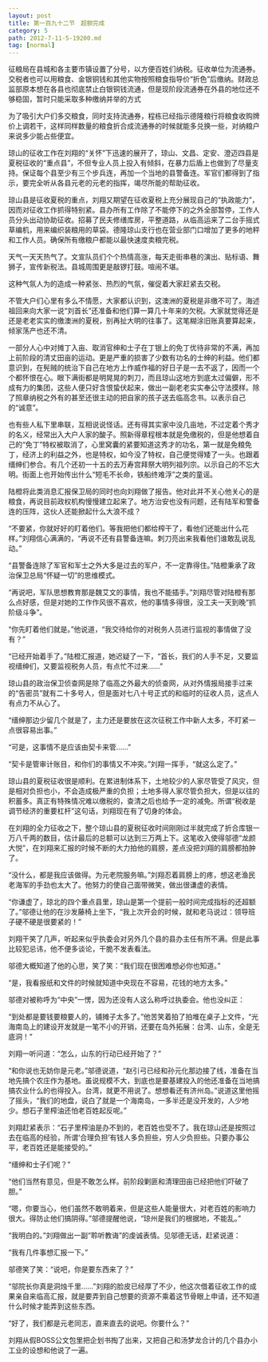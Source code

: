 ```yaml
---
layout: post
title: 第一百九十二节　超额完成
category: 5
path: 2012-7-11-5-19200.md
tag: [normal]
---
```


征粮局在县城和各主要市镇设置了分号，以方便百姓们纳税。征收单位为流通券。交税者也可以用粮食、金银铜钱和其他实物按照粮食指导价“折色”后缴纳。财政总监部原本想在各县也彻底禁止白银铜钱流通，但是现阶段流通券在外县的地位还不够稳固，暂时只能采取多种缴纳并举的方式

为了吸引大户们多交粮食，同时支持流通券，程栋已经指示德隆粮行将粮食收购牌价上调若干，这样同样数量的粮食折合成流通券的时候就能多兑换一些，对纳粮户来说多少能占些便宜。

琼山的征收工作在刘翔的“关怀”下迅速的展开了，琼山、文昌、定安、澄迈四县是夏税征收的“重点县”，不但专业人员上投入有倾斜，在暴力后盾上也做到了尽量支持。保证每个县至少有三个步兵连，再加一个当地的县警备连。军官们都得到了指示，要完全听从各县元老的元老的指挥，竭尽所能的帮助征收。

琼山县是征收夏税的重点，刘翔又期望在征收夏税上充分展现自己的“执政能力”，因而对征收工作抓得特别紧。县办所有工作除了不能停下的之外全部暂停，工作人员分头出动协助征收。招募了民夫修缮库房，平整道路，从临高运来了二台手摇式草编机，用来编织装粮用的草袋。德隆琼山支行也在营业部门口增加了更多的地秤和工作人员。确保所有缴粮户都能以最快速度卖粮完税。

天气一天天热气了。文宣队员们个个热情高涨，每天走街串巷的演出、贴标语、舞狮子，宣传新税法。县城周围更是敲锣打鼓。喧闹不堪。

这种气氛人为的造成一种紧张、热烈的气氛，催促着大家赶紧去交税。

不管大户们心里有多么不情愿，大家都认识到，这澳洲的夏税是非缴不可了。海述祖回来向大家一说“刘首长”还准备和他们算一算几十年来的欠税。大家就觉得还是还是老老实实的缴澳洲的夏税，别再扯大明的往事了。这笔糊涂旧账真要算起来，倾家荡产也还不清。

一部分人心中对摊丁入亩、取消官绅和士子在丁银上的免丁优待非常的不满，再加上前阶段的清丈田亩的运动。更是严重的损害了少数有功名的士绅的利益。他们都意识到，在髡贼的统治下自己在地方上作威作福的好日子是一去不返了，因而一个个都怀恨在心。眼下满街都是明晃晃的刺刀，而且琼山这地方到底太过偏僻，形不成有力的集团，这些人便只好含恨蛰伏起来，做出一副老老实实奉公守法摸样。除了照章纳税之外有的甚至还很主动的把自家的孩子送去临高念书。以表示自己的“诚意”。

也有些人私下里串联，互相说说怪话。还有得其实家中没几亩地，不过定着个秀才的名义，经常出入大户人家的酸子。照新得章程根本就是免缴税的，但是他想着自己的“免丁”特权被取消了，心里窝囊的紧要知道这秀才的功名，第一就是免粮免丁，经济上的利益之外，也是特权，如今没了特权，自己便觉得矮了一头。也跟着缙绅们参合。有几个还初一十五的去万寿宫拜祭大明列祖列宗。以示自己的不忘大明。街面上也开始传出什么“短毛不长命，铁船终难浮”之类的童谣。

陆橙将此类消息汇报保卫局的同时也向刘翔做了报告。他对此并不关心他关心的是粮食，再说目前政权机构慢慢建立起来了。地方治安也没有问题，还有陆军和警备连的压阵，这伙人还能掀起什么大浪不成？

“不要紧，你就好好的盯着他们。等我把他们都给榨干了，看他们还能出什么花样。”刘翔信心满满的，“再说不还有县警备连嘛。刺刀亮出来我看他们谁敢乱说乱动。”

“县警备连除了军官和军士之外大多是过去的军户，不一定靠得住。”陆橙秉承了政治保卫总局“怀疑一切”的思维模式。

“再说吧，军队思想教育那是魏艾文的事情，我也不能插手。”刘翔尽管对陆橙有那么点好感，但是对她的工作作风很不喜欢，他的事情多得很，没工夫一天到晚“抓阶级斗争”。

“你先盯着他们就是。”他说道，“我交待给你的对税务人员进行监视的事情做了没有？”

“已经开始着手了。”陆橙汇报道，她迟疑了一下，“首长，我们的人手不足，又要监视缙绅们，又要监视税务人员，有点忙不过来……”

琼山县的政治保卫侦查网是除了临高之外最大的侦查网，从对外情报局接手过来的“告密员”就有二十多号人，但是面对七八十号正式的和临时的征收人员，这点人有点力不从心了。

“缙绅那边少留几个就是了，主力还是要放在这次征税工作中新人太多，不盯紧一点很容易出事。”

“可是，这事情不是应该由契卡来管……”

“契卡是管审计账目，和你们的事情又不冲突。”刘翔一挥手，“就这么定了。”

琼山县的夏税征收很是顺利。在累进制体系下，土地较少的人家尽管受了风灾，但是相对负担也小，不会造成极严重的负担；土地多得人家尽管负担大，但是以往的积蓄多。真正有特殊情况难以缴税的，查清之后也给予一定的减免。所谓“税收是调节经济的重要杠杆”这句话，刘翔现在有了切身的体会。

在刘翔的全力征收之下，整个琼山县的夏税征收时间刚刚过半就完成了折合库银一万八千两的数目，估计最后的总额可以达到三万两上下。这笔收入使得邬德“龙颜大悦”，在刘翔来汇报的时候不断的大力拍他的肩膀，差点没把刘翔的肩膀都拍肿了。

“没什么，都是我应该做得。为元老院服务嘛。”刘翔忍着肩膀上的疼，想这老渔民老海军的手劲也太大了。他努力的使自己面带微笑，做出很谦虚的表情。

“你谦虚了，琼北的四个重点县里，琼山是第一个提前一般时间完成指标的还超额了。”邬德让他的在沙发藤椅上坐下，“我上次开会的时候，就和老马说过：领导班子硬不硬是很要紧的！”

刘翔干笑了几声，听起来似乎执委会对另外几个县的县办主任有所不满。但是此事比较犯忌讳，他不便多谈论，干脆不发表看法。

邬德大概知道了他的心思，笑了笑：“我们现在很困难想必你也知道。”

“是，我看报纸和文件的时候就知道中央现在不容易，花钱的地方太多。”

邬德对被称呼为“中央”一愣，因为还没有人这么称呼过执委会。他也没纠正：

“到处都是要钱要粮要人的，铺摊子太多了。”他苦笑着拍了拍堆在桌子上文件，“光海南岛上的建设开发就是一笔不小的开销，还要在岛外拓展：台湾、山东，全是无底洞！”

刘翔一听问道：“怎么，山东的行动已经开始了？”

“和你说也无妨你是元老。”邬德说道，“赵引弓已经和孙元化那边接了线，准备在当地先搞个农庄作为基地。虽说规模不大，到底也是要基建投入的他还准备在当地搞搞农业什么的也得投入。台湾，就更不用说了。想想看还有济州岛。”说道这里他摇了摇头，“我们的地盘，说白了就是一个海南岛，一多半还是没开发的，人少地少。想石子里榨油还怕老百姓起反呢。”

刘翔赶紧表示：“石子里榨油是办不到的，老百姓也受不了。我在琼山还是按照过去在临高的经验，所谓‘合理负担’有钱人多负担些，穷人少负担些。只要办事公平，老百姓还是能接受的。”

“缙绅和士子们呢？”

“他们当然有意见，但是不敢怎么样。前阶段剿匪和清理田亩已经把他们吓破了胆。”

“嗯，你要当心，他们虽然不敢明着来，但是这些人能量很大，对老百姓的影响力很大。得防止他们搞阴得。”邬德提醒他说，“琼州是我们的根据地，不能乱。”

“我明白的。”刘翔做出一副“聆听教诲”的虔诚表情。见邬德无话，赶紧说道：

“我有几件事想汇报一下。”

邬德笑了笑：“说吧，你是要东西来了？”

“邬院长你真是洞烛千里……”刘翔的脸皮已经厚了不少，他这次借着征收工作的成果亲自来临高汇报，就是要弄到自己想要的资源不乘着这节骨眼上申请，还不知道什么时候才能弄到这些东西。

“好了，我们都是元老同志，直来直去的说吧。你要什么？”

刘翔从假BOSS公文包里把企划书掏了出来，又把自己和汤梦龙合计的几个县办小工业的设想和他说了一遍。